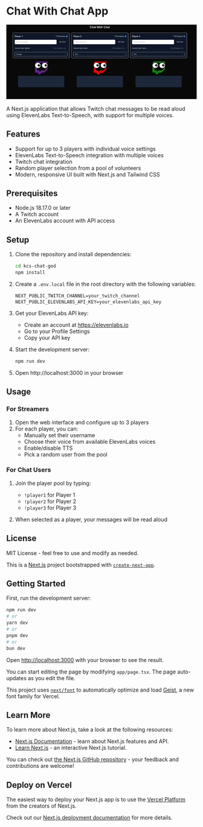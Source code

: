# Chat With Chat App

![Chat With Chat App Demo](look.gif)

A Next.js application that allows Twitch chat messages to be read aloud using ElevenLabs Text-to-Speech, with support for multiple voices.

## Features

- Support for up to 3 players with individual voice settings
- ElevenLabs Text-to-Speech integration with multiple voices
- Twitch chat integration
- Random player selection from a pool of volunteers
- Modern, responsive UI built with Next.js and Tailwind CSS

## Prerequisites

- Node.js 18.17.0 or later
- A Twitch account
- An ElevenLabs account with API access

## Setup

1. Clone the repository and install dependencies:

   ```bash
   cd kcs-chat-god
   npm install
   ```

2. Create a `.env.local` file in the root directory with the following variables:

   ```
   NEXT_PUBLIC_TWITCH_CHANNEL=your_twitch_channel
   NEXT_PUBLIC_ELEVENLABS_API_KEY=your_elevenlabs_api_key
   ```

3. Get your ElevenLabs API key:

   - Create an account at https://elevenlabs.io
   - Go to your Profile Settings
   - Copy your API key

4. Start the development server:

   ```bash
   npm run dev
   ```

5. Open http://localhost:3000 in your browser

## Usage

### For Streamers

1. Open the web interface and configure up to 3 players
2. For each player, you can:
   - Manually set their username
   - Choose their voice from available ElevenLabs voices
   - Enable/disable TTS
   - Pick a random user from the pool

### For Chat Users

1. Join the player pool by typing:

   - `!player1` for Player 1
   - `!player2` for Player 2
   - `!player3` for Player 3

2. When selected as a player, your messages will be read aloud

## License

MIT License - feel free to use and modify as needed.

This is a [Next.js](https://nextjs.org) project bootstrapped with [`create-next-app`](https://nextjs.org/docs/app/api-reference/cli/create-next-app).

## Getting Started

First, run the development server:

```bash
npm run dev
# or
yarn dev
# or
pnpm dev
# or
bun dev
```

Open [http://localhost:3000](http://localhost:3000) with your browser to see the result.

You can start editing the page by modifying `app/page.tsx`. The page auto-updates as you edit the file.

This project uses [`next/font`](https://nextjs.org/docs/app/building-your-application/optimizing/fonts) to automatically optimize and load [Geist](https://vercel.com/font), a new font family for Vercel.

## Learn More

To learn more about Next.js, take a look at the following resources:

- [Next.js Documentation](https://nextjs.org/docs) - learn about Next.js features and API.
- [Learn Next.js](https://nextjs.org/learn) - an interactive Next.js tutorial.

You can check out [the Next.js GitHub repository](https://github.com/vercel/next.js) - your feedback and contributions are welcome!

## Deploy on Vercel

The easiest way to deploy your Next.js app is to use the [Vercel Platform](https://vercel.com/new?utm_medium=default-template&filter=next.js&utm_source=create-next-app&utm_campaign=create-next-app-readme) from the creators of Next.js.

Check out our [Next.js deployment documentation](https://nextjs.org/docs/app/building-your-application/deploying) for more details.
